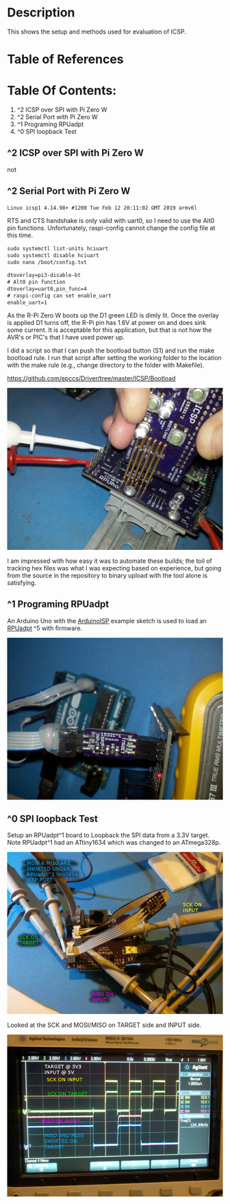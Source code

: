 # Description

This shows the setup and methods used for evaluation of ICSP.

# Table of References


# Table Of Contents:

1. ^2 ICSP over SPI with Pi Zero W
1. ^2 Serial Port with Pi Zero W
1. ^1 Programing RPUadpt
1. ^0 SPI loopback Test


## ^2 ICSP over SPI with Pi Zero W

not 


## ^2 Serial Port with Pi Zero W

```
Linux icsp1 4.14.98+ #1200 Tue Feb 12 20:11:02 GMT 2019 armv6l
```

RTS and CTS handshake is only valid with uart0, so I need to use the Alt0 pin functions. Unfortunately, raspi-config cannot change the config file at this time.

```
sudo systemctl list-units hciuart
sudo systemctl disable hciuart
sudo nano /boot/config.txt 
```

```
dtoverlay=pi3-disable-bt
# Alt0 pin function
dtoverlay=uart0,pin_func=4
# raspi-config can set enable_uart
enable_uart=1
```

As the R-Pi Zero W boots up the D1 green LED is dimly lit. Once the overlay is applied D1 turns off, the R-Pi pin has 1.6V at power on and does sink some current. It is acceptable for this application, but that is not how the AVR's or PIC's that I have used power up. 

I did a script so that I can push the bootload button (S1) and run the make bootload rule. I run that script after setting the working folder to the location with the make rule (e.g., change directory to the folder with Makefile).

https://github.com/epccs/Driver/tree/master/ICSP/Bootload

![^2_ICSPbootloadingRPUno](./ICSP^2_RPUno^9_bootloading.jpg "^2 ICSP bootloading RPUno")

I am impressed with how easy it was to automate these builds; the toil of tracking hex files was what I was expecting based on experience, but going from the source in the repository to binary upload with the tool alone is satisfying.


## ^1 Programing RPUadpt

An Arduino Uno with the [ArduinoISP] example sketch is used to load an [RPUadpt] ^5 with firmware.

[ArduinoISP]: https://github.com/arduino/Arduino/blob/master/build/shared/examples/11.ArduinoISP/ArduinoISP/ArduinoISP.ino
[RPUadpt]: https://github.com/epccs/RPUadpt

![^1_ICSPprogramingRPUadpt](./ICSP^1_RPUadpt^5_programing.jpg "^1 ICSP Programing RPUadpt")


## ^0 SPI loopback Test

Setup an RPUadpt^1 board to Loopback the SPI data from a 3.3V target. Note RPUadpt^1 had an ATtiny1634 which was changed to an ATmega328p.

![^0_SPIloopback](./15321^0_SPILoopbackSetup.jpg "^0 SPI Loopback")


Looked at the SCK and MOSI/MISO on TARGET side and INPUT side.

![^0_SPIoscpLoopback](./15321^0_SPILoopbackOnScope.jpg "^0 SPI Loopback On Scope")